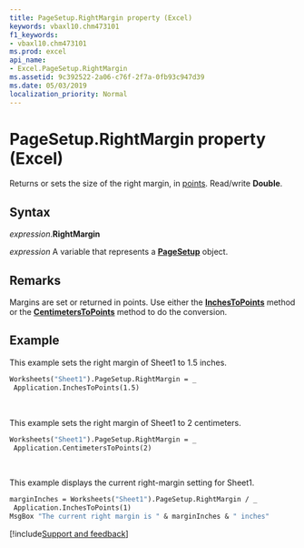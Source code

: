 ```yaml
---
title: PageSetup.RightMargin property (Excel)
keywords: vbaxl10.chm473101
f1_keywords:
- vbaxl10.chm473101
ms.prod: excel
api_name:
- Excel.PageSetup.RightMargin
ms.assetid: 9c392522-2a06-c76f-2f7a-0fb93c947d39
ms.date: 05/03/2019
localization_priority: Normal
---
```



# PageSetup.RightMargin property (Excel)

Returns or sets the size of the right margin, in [points](../language/glossary/vbe-glossary.md#point). Read/write **Double**.


## Syntax

_expression_.**RightMargin**

_expression_ A variable that represents a **[PageSetup](Excel.PageSetup.md)** object.


## Remarks

Margins are set or returned in points. Use either the **[InchesToPoints](Excel.Application.InchesToPoints.md)** method or the **[CentimetersToPoints](Excel.Application.CentimetersToPoints.md)** method to do the conversion.


## Example

This example sets the right margin of Sheet1 to 1.5 inches.

```vb
Worksheets("Sheet1").PageSetup.RightMargin = _ 
 Application.InchesToPoints(1.5)
```

<br/>

This example sets the right margin of Sheet1 to 2 centimeters.

```vb
Worksheets("Sheet1").PageSetup.RightMargin = _ 
 Application.CentimetersToPoints(2)
```

<br/>

This example displays the current right-margin setting for Sheet1.

```vb
marginInches = Worksheets("Sheet1").PageSetup.RightMargin / _ 
 Application.InchesToPoints(1) 
MsgBox "The current right margin is " & marginInches & " inches"
```




[!include[Support and feedback](~/includes/feedback-boilerplate.md)]